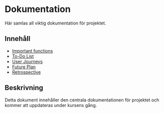 # Dokumentation
Här samlas all viktig dokumentation för projektet.

## Innehåll
- [Important functions](ImportantFunctions.md)
- [To-Do List](Todos.md)
- [User Journeys](user_journeys.md)
- [Future Plan](future_plan.md)
- [Retrospective](retrospective.md)


## Beskrivning
Detta dokument innehåller den centrala dokumentationen för projektet och kommer att uppdateras under kursens gång.

